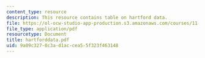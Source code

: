```yaml
---
content_type: resource
description: This resource contains table on hartford data.
file: https://ol-ocw-studio-app-production.s3.amazonaws.com/courses/11-967-special-studies-in-urban-studies-and-planning-economic-development-planning-skills-january-iap-2007/9a09c3270c3ad1accea55f323f463148_hartforddata.pdf
file_type: application/pdf
resourcetype: Document
title: hartforddata.pdf
uid: 9a09c327-0c3a-d1ac-cea5-5f323f463148
---
```

